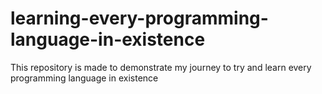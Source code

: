 # learning-every-programming-language-in-existence
This repository is made to demonstrate my journey to try and learn every programming language in existence
